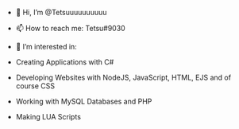- 👋 Hi, I’m @Tetsuuuuuuuuuu
- 📫 How to reach me: Tetsu#9030

- 👀 I’m interested in:
- Creating Applications with C#
- Developing Websites with NodeJS, JavaScript, HTML, EJS and of course CSS
- Working with MySQL Databases and PHP
- Making LUA Scripts

